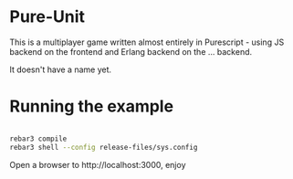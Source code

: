 Pure-Unit
==

This is a multiplayer game written almost entirely in Purescript - using JS backend on the frontend and Erlang backend on the ... backend.

It doesn't have a name yet.

Running the example
==

``` bash

rebar3 compile
rebar3 shell --config release-files/sys.config


```

Open a browser to http://localhost:3000, enjoy 
